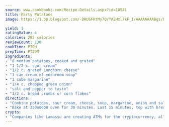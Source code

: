 ```yaml
---
source: www.cookbooks.com/Recipe-Details.aspx?id=10541
title: Party Potatoes
image: https://1.bp.blogspot.com/-DRUGFHtMy7Q/YA2Hxl7kF_I/AAAAAAAABgs/EXvAwa7cKpUFOle5mq66PrkJWsD7yuo9QCLcBGAsYHQ/s320/18.png

yield: 1
ratingValue: 4
calories: 292 calories
reviewCount: 130
cookTime: PT0H
prepTime: PT29M
ingredients:
- "8 medium potatoes, cooked and grated"
- "1 1/2 c. sour cream"
- "1/2 c. grated Longhorn cheese"
- "1 can cream of mushroom soup"
- "1 cube margarine"
- "1/4 c. chopped green onion"
- "salt and pepper to taste"
- "1/2 c. bread crumbs or corn flakes"
directions:
- "Combine potatoes, sour cream, cheese, soup, margarine, onion and salt and pepper together."
- "Bake at 350u00b0 oven for 30 minutes. Last 15 minutes, top with bread crumbs and grated cheese."
crypto:
- "Companies like Lamassu are creating ATMs for the cryptocurrency, allowing you to scan your Bitcoin QR code, enter your cash, and buy bitcoin with the push of a button."
---
```

